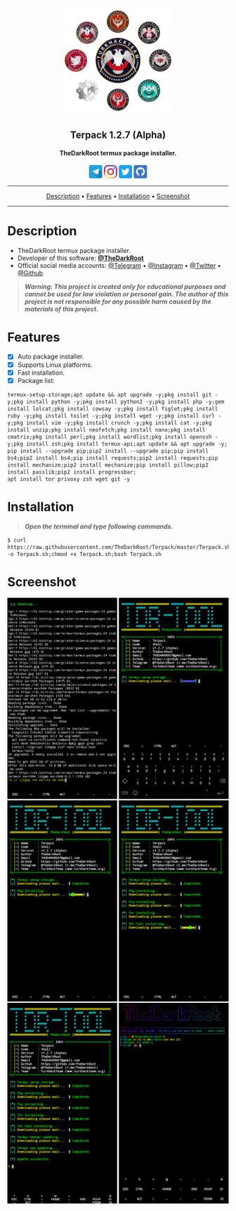 <p align="center"><a href="https://turkhackteam.org"><img src="https://raw.githubusercontent.com/TheDarkRoot/FileStore/master/Images/TheDarkRoot/Banner.png" width="250"></a></p>
<h2 align="center"><b>Terpack 1.2.7 (Alpha)</b></h2>
<h4 align="center">TheDarkRoot termux package installer.</h4>
</p>
<p align="center"><a href="center"><a href="https://t.me/TheDarkRoot"><img src="https://raw.githubusercontent.com/TheDarkRoot/FileStore/master/Images/TheDarkRoot/Telegram.png" width="30"></a>     <a href="center"><a href="https://instagram.com/TheDarkRoot"><img src="https://raw.githubusercontent.com/TheDarkRoot/FileStore/master/Images/TheDarkRoot/Instagram.png" width="30"></a>     <a href="center"><a href="https://twitter.com/TDarkRoot"><img src="https://raw.githubusercontent.com/TheDarkRoot/FileStore/master/Images/TheDarkRoot/Twitter.png" width="30"></a>     <a href="https://github.com/TheDarkRoot"><img src="https://raw.githubusercontent.com/TheDarkRoot/FileStore/master/Images/TheDarkRoot/Github.png" width="30"></a></p>
</p>
<hr>
<p align="center"><a href="#Description">Description</a> &bull; <a href="#Features">Features</a> &bull; <a href="#Installation">Installation</a> &bull; <a href="#Screenshot">Screenshot</a></p>
<hr>


# Description

- TheDarkRoot termux package installer.
- Developer of this software: **[@TheDarkRoot](https://github.com/TheDarkRoot)**
- Official social media accounts: [@Telegram](https://t.me/TheDarkRoot) &bull; [@Instagram](https://instagram.com/TheDarkRoot) &bull; [@Twitter](https://twitter.com/TDarkRoot) &bull; [@Github](https://github.com/TheDarkRoot)

> ***Warning: This project is created only for educational purposes and cannot be used for law violation or personal gain.
The author of this project is not responsible for any possible harm caused by the materials of this project.***

# Features

- [x] Auto package installer.
- [x] Supports Linux platforms.
- [x] Fast installation.
- [x] Package list:

```
termux-setup-storage;apt update && apt upgrade -y;pkg install git -y;pkg install python -y;pkg install python2 -y;pkg install php -y;gem install lolcat;pkg install cowsay -y;pkg install figlet;pkg install ruby -y;pkg install toilet -y;pkg install wget -y;pkg install curl -y;pkg install vim -y;pkg install crunch -y;pkg install cat -y;pkg install unzip;pkg install neofetch;pkg install nano;pkg install cmatrix;pkg install perl;pkg install wordlist;pkg install openssh -y;pkg install zsh;pkg install termux-api;apt update && apt upgrade -y;
pip install --upgrade pip;pip2 install --upgrade pip;pip install bs4;pip2 install bs4;pip install requests;pip2 install requests;pip install mechanize;pip2 install mechanize;pip install pillow;pip2 install passlib;pip2 install progressbar;
apt install tor privoxy zsh wget git -y
```

# Installation

> ***Open the terminal and type following commands.***
```
$ curl https://raw.githubusercontent.com/TheDarkRoot/Terpack/master/Terpack.sh -o Terpack.sh;chmod +x Terpack.sh;bash Terpack.sh
```

# Screenshot

[<img src="https://raw.githubusercontent.com/TheDarkRoot/FileStore/master/Images/TheDarkRoot/Screenshots/Terpack%2001.png" width=250>](https://raw.githubusercontent.com/TheDarkRoot/FileStore/master/Images/TheDarkRoot/Screenshots/Terpack%2001.png)
[<img src="https://raw.githubusercontent.com/TheDarkRoot/FileStore/master/Images/TheDarkRoot/Screenshots/Terpack%2002.png" width=250>](https://raw.githubusercontent.com/TheDarkRoot/FileStore/master/Images/TheDarkRoot/Screenshots/Terpack%2002.png)
[<img src="https://raw.githubusercontent.com/TheDarkRoot/FileStore/master/Images/TheDarkRoot/Screenshots/Terpack%2003.png" width=250>](https://raw.githubusercontent.com/TheDarkRoot/FileStore/master/Images/TheDarkRoot/Screenshots/Terpack%2003.png)
[<img src="https://raw.githubusercontent.com/TheDarkRoot/FileStore/master/Images/TheDarkRoot/Screenshots/Terpack%2006.png" width=250>](https://raw.githubusercontent.com/TheDarkRoot/FileStore/master/Images/TheDarkRoot/Screenshots/Terpack%2006.png)
[<img src="https://raw.githubusercontent.com/TheDarkRoot/FileStore/master/Images/TheDarkRoot/Screenshots/Terpack%2009.png" width=250>](https://raw.githubusercontent.com/TheDarkRoot/FileStore/master/Images/TheDarkRoot/Screenshots/Terpack%2009.png)
[<img src="https://raw.githubusercontent.com/TheDarkRoot/FileStore/master/Images/TheDarkRoot/Screenshots/Terpack%2010.png" width=250>](https://raw.githubusercontent.com/TheDarkRoot/FileStore/master/Images/TheDarkRoot/Screenshots/Terpack%2010.png)
